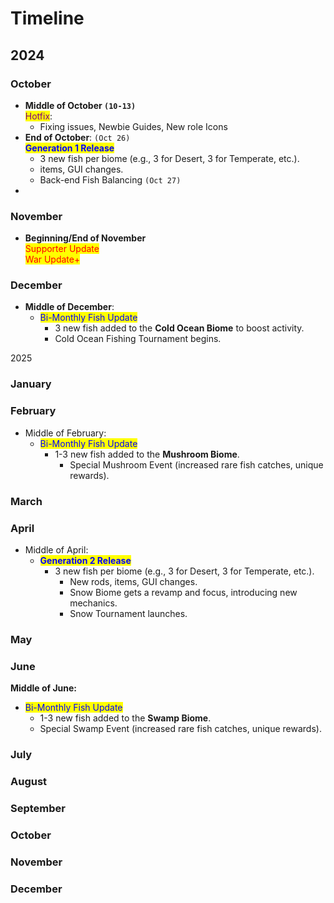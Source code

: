 # Timeline

## **2024**

### **October**

* **Middle of October `(10-13)`**\
  <mark style="color:purple;">Hotfix</mark>:
  * Fixing issues, Newbie Guides, New role Icons
* **End of October**: `(Oct 26)`\
  <mark style="color:blue;">**Generation 1 Release**</mark>
  * 3 new fish per biome (e.g., 3 for Desert, 3 for Temperate, etc.).
  * items, GUI changes.
  * Back-end Fish Balancing `(Oct 27)`
*

### November

* **Beginning/End of November**\
  <mark style="color:red;">Supporter Update</mark>\
  <mark style="color:red;">War Update+</mark>

### December

* **Middle of December**:
  * <mark style="color:blue;">Bi-Monthly Fish Update</mark>
    * 3 new fish added to the **Cold Ocean Biome** to boost activity.
    * Cold Ocean Fishing Tournament begins.

2025

### January

### February

* Middle of February:
  * <mark style="color:blue;">Bi-Monthly Fish Update</mark>
    * 1-3 new fish added to the **Mushroom Biome**.
      * Special Mushroom Event (increased rare fish catches, unique rewards).

### March

### April

* Middle of April:
  * <mark style="color:blue;">**Generation 2 Release**</mark>
    * 3 new fish per biome (e.g., 3 for Desert, 3 for Temperate, etc.).
      * New rods, items, GUI changes.
      * Snow Biome gets a revamp and focus, introducing new mechanics.
      * Snow Tournament launches.

### May

### June

**Middle of June:**

* <mark style="color:blue;">Bi-Monthly Fish Update</mark>
  * 1-3 new fish added to the **Swamp Biome**.
  * Special Swamp Event (increased rare fish catches, unique rewards).

### July

### August

### September

### October

### November

### December
